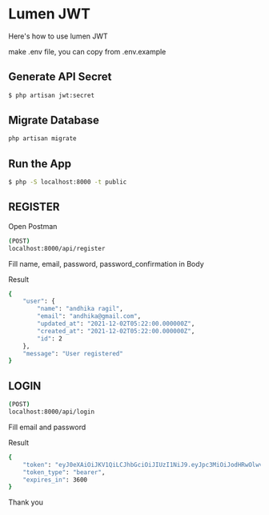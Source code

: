# Lumen JWT

Here's how to use lumen JWT

make .env file, you can copy from .env.example

## Generate API Secret

```bash
$ php artisan jwt:secret
```

## Migrate Database

```bash
php artisan migrate
```

## Run the App

```bash
$ php -S localhost:8000 -t public
```

## REGISTER

Open Postman 
```bash
(POST) 
localhost:8000/api/register
```

Fill name, email, password, password_confirmation in Body

Result

```bash
{
    "user": {
        "name": "andhika ragil",
        "email": "andhika@gmail.com",
        "updated_at": "2021-12-02T05:22:00.000000Z",
        "created_at": "2021-12-02T05:22:00.000000Z",
        "id": 2
    },
    "message": "User registered"
}
```

## LOGIN

```bash
(POST)
localhost:8000/api/login
```

Fill email and password

Result

```bash
{
    "token": "eyJ0eXAiOiJKV1QiLCJhbGciOiJIUzI1NiJ9.eyJpc3MiOiJodHRwOlwvXC9sb2NhbGhvc3Q6OTAwMFwvYXBpXC9sb2dpbiIsImlhdCI6MTYzODQyMjUyNywiZXhwIjoxNjM4NDI2MTI3LCJuYmYiOjE2Mzg0MjI1MjcsImp0aSI6ImUxbXdmbDVJRWozWmFzbkoiLCJzdWIiOjIsInBydiI6IjIzYmQ1Yzg5NDlmNjAwYWRiMzllNzAxYzQwMDg3MmRiN2E1OTc2ZjcifQ.sv5rUoEuVcfdyGzMms38fP3j-XvfuS_i0WUT-5Tw0F0",
    "token_type": "bearer",
    "expires_in": 3600
}
```

Thank you
